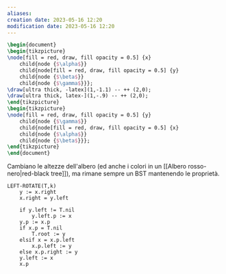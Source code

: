 ```yaml
---
aliases: 
creation date: 2023-05-16 12:20
modification date: 2023-05-16 12:20
---
```


```tikz
\begin{document}
\begin{tikzpicture}
\node[fill = red, draw, fill opacity = 0.5] {x}
	child{node {$\alpha$}}
	child{node[fill = red, draw, fill opacity = 0.5] {y}
	child{node {$\beta$}}
	child{node {$\gamma$}}};
\draw[ultra thick, -latex](1,-1.1) -- ++ (2,0);
\draw[ultra thick, latex-](1,-.9) -- ++ (2,0);
\end{tikzpicture}
\begin{tikzpicture}
\node[fill = red, draw, fill opacity = 0.5] {y}
	child{node {$\gamma$}}
	child{node[fill = red, draw, fill opacity = 0.5] {x}
	child{node {$\alpha$}}
	child{node {$\beta$}}};
\end{tikzpicture}
\end{document}
```
Cambiano le altezze dell'albero (ed anche i colori in un [[Albero rosso-nero|red-black tree]]), ma rimane sempre un BST mantenendo le proprietà.


```
LEFT-ROTATE(T,k)
	y := x.right
	x.right = y.left
	
	if y.left != T.nil
		y.left.p := x
	y.p := x.p
	if x.p = T.nil
		T.root := y
	elsif x = x.p.left
		x.p.left := y
	else x.p.right := y
	y.left := x
	x.p 
```